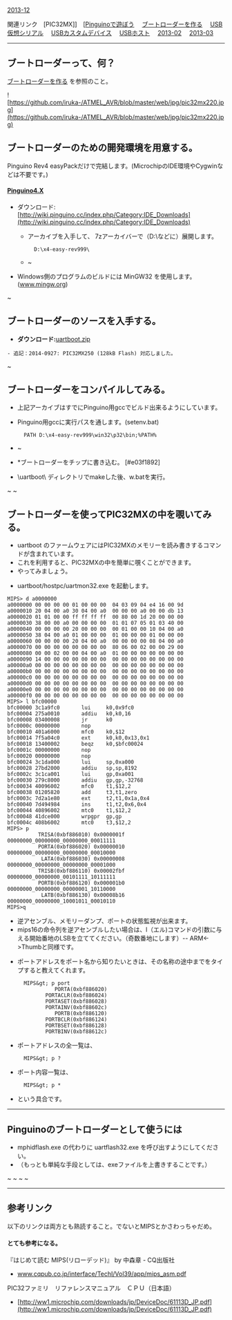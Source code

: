 ﻿[2013-12](2013-12.md) 

関連リンク　[PIC32MX]]　[[Pinguinoで遊ぼう](Pinguino.md) 　[ブートローダーを作る](HIDBootX.md) 　[USB仮想シリアル](PIC32MX_USBCDC.md) 　[USBカスタムデバイス](USB_CUSTOM.md) 　[USBホスト](USB_HOST.md) 　[2013-02](2013-02.md) 　[2013-03](2013-03.md) 



- - - -
## ブートローダーって、何？

[ブートローダーを作る](HIDBootX.md) を参照のこと。　

![https://github.com/iruka-/ATMEL_AVR/blob/master/web/jpg/pic32mx220.jpg](https://github.com/iruka-/ATMEL_AVR/blob/master/web/jpg/pic32mx220.jpg) 





## ブートローダーのための開発環境を用意する。


Pinguino Rev4 easyPackだけで完結します。(MicrochipのIDE環境やCygwinなどは不要です。)

#### [Pinguino4.X](http://wiki.pinguino.cc/index.php/Main_Page/ja)
- ダウンロード: [http://wiki.pinguino.cc/index.php/Category:IDE_Downloads](http://wiki.pinguino.cc/index.php/Category:IDE_Downloads) 
    - アーカイブを入手して、 7zアーカイバーで（D:\などに）展開します。
    
    		D:\x4-easy-rev999\
    - ~
- Windows側のプログラムのビルドには MinGW32 を使用します。 (www.mingw.org)

<!-- dummy comment line for breaking list -->

~
## ブートローダーのソースを入手する。

- **ダウンロード:**[uartboot.zip](https://github.com/iruka-/ATMEL_AVR/blob/master/web/upload/PIC/uartboot.zip) 

<!-- dummy comment line for breaking list -->

    - 追記：2014-0927: PIC32MX250 (128kB Flash) 対応しました。

<!-- dummy comment line for breaking list -->

~
## ブートローダーをコンパイルしてみる。
- 上記アーカイブはすでにPinguino用gccでビルド出来るようにしています。
- Pinguino用gccに実行パスを通します。(setenv.bat)

		PATH D:\x4-easy-rev999\win32\p32\bin;%PATH%
- ~
- *ブートローダーをチップに書き込む。 [#e03f1892]
- \uartboot\ ディレクトリでmakeした後、w.batを実行。

<!-- dummy comment line for breaking list -->

~
~
## ブートローダーを使ってPIC32MXの中を覗いてみる。
- uartboot のファームウェアにはPIC32MXのメモリーを読み書きするコマンドが含まれています。
- これを利用すると、PIC32MXの中を簡単に覗くことができます。
- やってみましょう。

<!-- dummy comment line for breaking list -->

- uartboot/hostpc/uartmon32.exe を起動します。

<!-- dummy comment line for breaking list -->

	MIPS> d a0000000
	a0000000 00 00 00 00 01 00 00 00  04 03 09 04 e4 16 00 9d
	a0000010 20 04 00 a0 30 04 00 a0  00 00 00 a0 00 00 db 13
	a0000020 01 01 00 00 ff ff ff ff  00 80 00 1d 20 00 00 00
	a0000030 38 00 00 a0 00 00 00 00  01 01 07 05 01 03 40 00
	a0000040 00 00 00 00 20 00 00 00  00 01 00 00 10 04 00 a0
	a0000050 38 04 00 a0 01 00 00 00  01 00 00 00 01 00 00 00
	a0000060 00 00 00 00 20 04 00 a0  00 00 00 00 08 04 00 a0
	a0000070 00 00 00 00 00 00 00 00  80 06 00 02 00 00 29 00
	a0000080 00 00 02 00 00 04 00 a0  01 00 00 00 00 00 00 00
	a0000090 14 00 00 00 00 00 00 00  00 00 00 00 00 00 00 00
	a00000a0 00 00 00 00 00 00 00 00  00 00 00 00 00 00 00 00
	a00000b0 00 00 00 00 00 00 00 00  00 00 00 00 00 00 00 00
	a00000c0 00 00 00 00 00 00 00 00  00 00 00 00 00 00 00 00
	a00000d0 00 00 00 00 00 00 00 00  00 00 00 00 00 00 00 00
	a00000e0 00 00 00 00 00 00 00 00  00 00 00 00 00 00 00 00
	a00000f0 00 00 00 00 00 00 00 00  00 00 00 00 00 00 00 00
	MIPS> l bfc00000
	bfc00000 3c1a9fc0       lui     k0,0x9fc0
	bfc00004 275a0010       addiu   k0,k0,16
	bfc00008 03400008       jr      k0
	bfc0000c 00000000       nop
	bfc00010 401a6000       mfc0    k0,$12
	bfc00014 7f5a04c0       ext     k0,k0,0x13,0x1
	bfc00018 13400002       beqz    k0,$bfc00024
	bfc0001c 00000000       nop
	bfc00020 00000000       nop
	bfc00024 3c1da000       lui     sp,0xa000
	bfc00028 27bd2000       addiu   sp,sp,8192
	bfc0002c 3c1ca001       lui     gp,0xa001
	bfc00030 279c8000       addiu   gp,gp,-32768
	bfc00034 40096002       mfc0    t1,$12,2
	bfc00038 01205820       add     t3,t1,zero
	bfc0003c 7d2a1e80       ext     t2,t1,0x1a,0x4
	bfc00040 7d494984       ins     t1,t2,0x6,0x4
	bfc00044 40896002       mtc0    t1,$12,2
	bfc00048 41dce000       wrpgpr  gp,gp
	bfc0004c 408b6002       mtc0    t3,$12,2
	MIPS> p
	          TRISA(0xbf886010) 0x0000001f 00000000_00000000_00000000_00011111
	          PORTA(0xbf886020) 0x00000010 00000000_00000000_00000000_00010000
	           LATA(0xbf886030) 0x00000008 00000000_00000000_00000000_00001000
	          TRISB(0xbf886110) 0x00002fbf 00000000_00000000_00101111_10111111
	          PORTB(0xbf886120) 0x000001b0 00000000_00000000_00000001_10110000
	           LATB(0xbf886130) 0x00008b16 00000000_00000000_10001011_00010110
	MIPS>q
- 逆アセンブル、メモリーダンプ、ポートの状態監視が出来ます。
- mips16の命令列を逆アセンブルしたい場合は、l（エル)コマンドの引数に与える開始番地のLSBを立ててください。（奇数番地にします）-- ARM<->Thumbと同様です。

<!-- dummy comment line for breaking list -->

- ポートアドレスをポート名から知りたいときは、その名称の途中までをタイプすると教えてくれます。

		MIPS&gt; p port
		          PORTA(0xbf886020)
		       PORTACLR(0xbf886024)
		       PORTASET(0xbf886028)
		       PORTAINV(0xbf88602c)
		          PORTB(0xbf886120)
		       PORTBCLR(0xbf886124)
		       PORTBSET(0xbf886128)
		       PORTBINV(0xbf88612c)
- ポートアドレスの全一覧は、

		MIPS&gt; p ?
- ポート内容一覧は、

		MIPS&gt; p *
- という具合です。

<!-- dummy comment line for breaking list -->



- - - -
## Pinguinoのブートローダーとして使うには

- mphidflash.exe の代わりに uartflash32.exe を呼び出すようにしてください。
- （もっとも単純な手段としては、exeファイルを上書きすることです。）

<!-- dummy comment line for breaking list -->






~
~
~
~
- - - -
## 参考リンク

以下のリンクは両方とも熟読すること。でないとMIPSとかさわっちゃだめ。
#### とても参考になる。

『はじめて読む MIPS(リローデッド)』 by 中森章 - CQ出版社 
- www.cqpub.co.jp/interface/TechI/Vol39/app/mips_asm.pdf

<!-- dummy comment line for breaking list -->

PIC32ファミリ　リファレンスマニュアル　ＣＰＵ（日本語）
- [http://ww1.microchip.com/downloads/jp/DeviceDoc/61113D_JP.pdf](http://ww1.microchip.com/downloads/jp/DeviceDoc/61113D_JP.pdf) 

